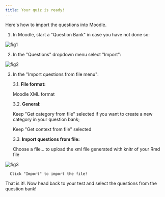 ```yaml
---
title: Your quiz is ready!
---
```


Here's how to import the questions into Moodle.

1.  In Moodle, start a "Question Bank" in case you have not done so:

![fig1](https://github.com/user-attachments/assets/f59bc307-f52e-48f7-938d-2f15e8a998e9)

2.   In the "Questions" dropdown menu select "Import":

![fig2](https://github.com/user-attachments/assets/eefd4405-26ee-4b53-8036-4bdd9486d6ee)

3.   In the "Import questions from file menu":

     3.1. **File format:**

       Moodle XML format

     3.2. **General:**

      Keep "Get category from file" selected if you want to create a new category in your question bank;

      Keep "Get context from file" selected

     3.3. **Import questions from file:**

      Choose a file... to upload the xml file generated with knitr of your Rmd file

![fig3](https://github.com/user-attachments/assets/211e1071-2129-4747-ac0f-a3d6c1822b31)

      Click "Import" to import the file!

That is it!. Now head back to your test and select the questions from the question bank!
